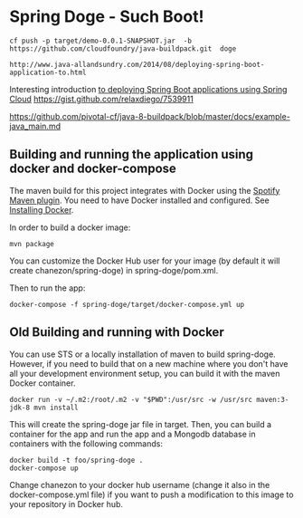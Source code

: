 # Spring Doge - Such Boot!


```
cf push -p target/demo-0.0.1-SNAPSHOT.jar  -b  https://github.com/cloudfoundry/java-buildpack.git  doge

http://www.java-allandsundry.com/2014/08/deploying-spring-boot-application-to.html
```

Interesting introduction [to deploying Spring Boot applications using Spring Cloud](http://www.java-allandsundry.com/2014/08/deploying-spring-boot-application-to.html)
https://gist.github.com/relaxdiego/7539911

https://github.com/pivotal-cf/java-8-buildpack/blob/master/docs/example-java_main.md

## Building and running the application using docker and docker-compose

The maven build for this project integrates with Docker using the [Spotify Maven plugin](https://github.com/spotify/docker-maven-plugin). You need to have Docker installed and configured. See [Installing Docker](https://docs.docker.com/installation/).

In order to build a docker image:  
```
mvn package
```

You can customize the Docker Hub user for your image (by default it will create chanezon/spring-doge) in spring-doge/pom.xml.

Then to run the app:  
```
docker-compose -f spring-doge/target/docker-compose.yml up
```

## Old Building and running with Docker

You can use STS or a locally installation of maven to build spring-doge. However, if you need to build that on a new machine where you don't have all your development environment setup, you can build it with the maven Docker container.

```
docker run -v ~/.m2:/root/.m2 -v "$PWD":/usr/src -w /usr/src maven:3-jdk-8 mvn install
```

This will create the spring-doge jar file in target.
Then, you can build a container for the app and run the app and a Mongodb database in containers with the following commands:

```
docker build -t foo/spring-doge .
docker-compose up
```

Change chanezon to your docker hub username (change it also in the docker-compose.yml file) if you want to push a modification to this image to your repository in Docker hub.
